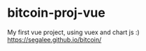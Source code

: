 # bitcoin-proj-vue

My first vue project, using vuex and chart js :)
https://segalee.github.io/bitcoin/
